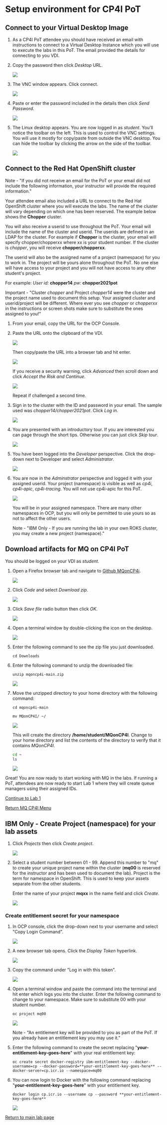 # Setup environment for CP4I PoT

## Connect to your Virtual Desktop Image

1. As a CP4I PoT attendee you should have received an email with instructions to connect to a Virtual Desktop Instance which you will use to execute the labs in this PoT. The email provided the details for connecting to you VDI.

1. Copy the password then click *Desktop* URL.

	![](./images/image101a.png) 
	
1. The VNC window appears. Click connect. 
	
	![](./images/image17.png)
	
1. Paste or enter the password included in the details then click *Send Password*.

	![](./images/image18.png)
			
1. The Linux desktop appears. You are now logged in as *student*. You'll notice the toolbar on the left. This is used to control the VNC settings. You will use it mostly for copy/paste from outside the VNC desktop. You can hide the toolbar by clicking the arrow on the side of the toolbar.
	
	![](./images/image19.png)

## Connect to the Red Hat OpenShift cluster

Note - "If you did not receive an email for the PoT or your email did not include the following information, your instructor will provide the required information."

Your attendee email also included a URL to connect to the Red Hat OpenShift cluster where you will execute the labs. The name of the cluster will vary depending on which one has been reserved. The example below shows the **Chopper** cluster. 

You will also receive a userid to use throughout the PoT. Your email will include the name of the cluster and userid. The userids are defined in an LDAP for the cluster. For example if **Chopper** is the cluster, your email will specify chopper/chopperxx where xx is your student number. If the cluster is *chopper*, you will receive  **chopper/chopperxx**. 
 
The userid will also be the assigned name of a project (namespace) for you to work in. The project will be yours alone throughout the PoT. No one else will have access to your project and you will not have access to any other student's project.  

 For example: *User id:*  **chopper14** *pw:* **chopper2021pot**
  
Important - "Cluster *chopper* and Project *chopper14* were the cluster and the project name used to document this setup. Your assigned cluster and userid/project will be different. Where ever you see *chopper* or *chopperxx* in the instructions or screen shots make sure to substitute the ones assigned to you!"

1. From your email, copy the URL for the OCP Console.
	
1. Paste the URL onto the clipboard of the VDI. 

	![](./images/image104.png)
	
	Then copy/paste the URL into a browser tab and hit enter. 
	
	![](./images/image104f.png)
		
	If you receive a security warning, click *Advanced* then scroll down and click *Accept the Risk and Continue*.
	
	![](./images/image104a.png)
	
	Repeat if challenged a second time.
	
1. Sign in to the cluster with the ID and password in your email. The sample used was *chopper14/chopper2021pot*. Click *Log in*.

	![](./images/image104b.png)

1. You are presented with an introductory tour. If you are interested you can page through the short tips. Otherwise you can just click *Skip tour*. 

	![](./images/image104d.png)
	
1. You have been logged into the *Developer* perspective. Click the drop-down next to Developer and select *Administrator*. 

	![](./images/image104c.png)
	 	
1. You are now in the *Adminstrator* perspective and logged it with your assigned userid. Your project (namespace) is visible as well as *cp4i*, *cp4i-apic*, *cp4i-tracing*. You will not use cp4i-apic for this PoT. 

	![](./images/image104e.png)
	
	You will be in your assigned namespace. There are many other namespaces in OCP, but you will only be permitted to use yours so as not to affect the other users.


	Note - "IBM Only - If you are running the lab in your own ROKS cluster, you may create a new project (namespace)." 

<a name="download"></a>	
## Download artifacts for MQ on CP4I PoT

You should be logged on your VDI as *student*. 

1. Open a Firefox browser tab and navigate to [Github MQonCP4i](https://github.com/ibm-cloudintegration/mqoncp4i).

	![](./images/image108.png)
	
1. Click *Code* and select *Download zip*.

	![](./images/image109.png)

1. Click *Save file* radio button then click *OK*.

	![](./images/image110.png)
	
1. Open a terminal window by double-clicking the icon on the desktop.

	![](./images/image111.png)
	
1. Enter the following command to see the zip file you just downloaded.

	```
	cd Downloads
	```
	
1. Enter the following command to unzip the downloaded file:

	```
	unzip mqoncp4i-main.zip
	```
	
	![](./images/image112a.png)
	
1. Move the unzipped directory to your home directory with the following command:
	
	```
	cd mqoncp4i-main
	```
	
	```
	mv MQonCP4I/ ~/
	```
	
	![](./images/image113a.png) 
	
	This will create the directory **/home/student/MQonCP4I**. Change to your home directory and list the contents of the directory to verify that it contains *MQonCP4I*. 
	
	```sh
	cd ~
	ls
	```
	
	![](./images/image114a.png)
	
Great! You are now ready to start working with MQ in the labs. If running a PoT, attendees are now ready to start Lab 1 where they will create queue managers using their assigned IDs.

[Continue to Lab 1](mq_cp4i_pot_lab1.html)

[Return MQ CP4I Menu](mq_cp4i_pot_overview.html)

<a name="namespace"></a>
## IBM Only - Create Project (namespace) for your lab assets

1. Click *Projects* then click *Create project*.

	![](./images/image106.png)
	
1. Select a student number between 01 - 99. Append this number to "mq" to create your unique project name within the cluster (**mq00** is reserved for the instructor and has been used to document the lab). Project is the term for namespace in OpenShift. This is used to keep your assets separate from the other students.

	Enter the name of your project **mqxx** in the name field and click *Create*. 
	
	![](./images/image107.png)
	
### Create entitlement secret for your namespace

1. In OCP console, click the drop-down next to your username and select "Copy Login Command".

	![](./images/image115.png)

1. A new browser tab opens. Click the *Display Token* hyperlink.

	![](./images/image116.png)
	
1. Copy the command under "Log in with this token".

	![](./images/image117.png)
	
1. Open a terminal window and paste the command into the terminal and hit enter which logs you into the cluster. Enter the following command to change to your namespace. Make sure to substitute 00 with your student number.

	```
	oc project mq00
	```

	![](./images/image118.png)
	
	Note - "An entitlement key will be provided to you as part of the PoT. If you already have an entitlement key you may use it."
		
1. Enter the following command to create the secret replacing "**your-entitlement-key-goes-here**" with your real entitlement key:
	
	```
	oc create secret docker-registry ibm-entitlement-key --docker-username=cp --docker-password=**your-entitlement-key-goes-here** --docker-server=cp.icr.io --namespace=mq00
	```
	
1. You can now login to Docker with the following command replacing "**your-entitlement-key-goes-here**" with your entitlement key.

	```
	docker login cp.icr.io --username cp --password **your-entitlement-key-goes-here**
	```
	
	![](./images/image119.png)

[Return to main lab page](../index.md)
